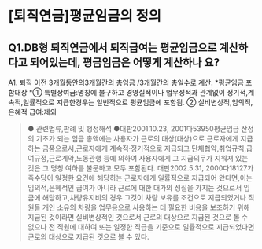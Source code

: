 # [퇴직연금]평균임금의 정의
## Q1.DB형 퇴직연금에서 퇴직급여는 평균임금으로 계산하다고 되어있는데, 평금임금은 어떻게 계산하나 요?
A1.
퇴직 이전
3개월동안의3개월간의 총임금
/3개월간의 총일수로 계산.
*평균임금 포함대상
*① 특별상여금:명칭에 불구하고 경영실적이나 업무성적과 관계없이 정기적,계속적,일률적으로 지급한경우는 일반적으로 평균임금에 포함됨.
② 실비변상적,임의적,은혜적 급여:제외
> ● 관련법류,판례 및 행정해석 ●대판2001.10.23, 2001다53950평균임금 산정의 기초가 되는 임금 총액에는 사용자가 근로의 대상(대상)으로 근로자에게 지급하는 금품으로서,근로자에게 계속적·정기적으로 지급되고 단체협약,취업규칙,급여규정,근로계약,노동관행 등에 의하여 사용자에게 그 지급의무가 지워져 있는 것은 그 명칭 여하를 불문하고 모두 포함된다.
> 대판2002.5.31, 2000다18127가족수당이 일정한 요건에 해당하는 근로자에게 일률적으로 지급되어 왔다면,이는 임의적,은혜적인 급여가 아니라 근로에 대한 대가의 성질을 가지는 것으로서 임금에 해당하고,차량유지비의 경우 그것이 차량 보유를 조건으로 지급되었거나 직원들 개인 소유의 차량을 업무용으로 사용하는 데 필요한 비용을 보조하기 위해 지급된 것이라면 실비변상적인 것으로서 근로의 대상으로 지급된 것으로 볼 수 없으나 전 직원에 대하여 또는 일정한 직급을 기준으로 일률적으로 지급되었다면 근로의 대상으로 지급된 것으로 볼 수 있다.
